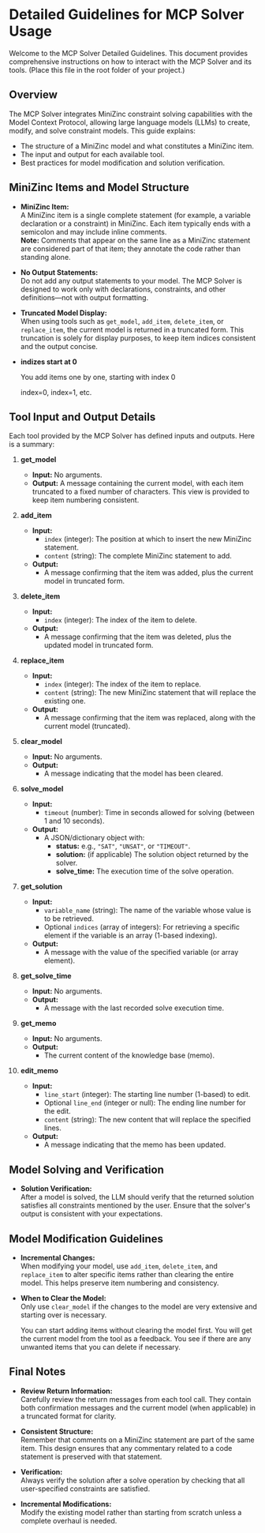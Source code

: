 # Detailed Guidelines for MCP Solver Usage

Welcome to the MCP Solver Detailed Guidelines. This document provides comprehensive instructions on how to interact with the MCP Solver and its tools. (Place this file in the root folder of your project.)

## Overview

The MCP Solver integrates MiniZinc constraint solving capabilities with the Model Context Protocol, allowing large language models (LLMs) to create, modify, and solve constraint models. This guide explains:
- The structure of a MiniZinc model and what constitutes a MiniZinc item.
- The input and output for each available tool.
- Best practices for model modification and solution verification.

## MiniZinc Items and Model Structure

- **MiniZinc Item:**  
  A MiniZinc item is a single complete statement (for example, a variable declaration or a constraint) in MiniZinc. Each item typically ends with a semicolon and may include inline comments.  
  **Note:** Comments that appear on the same line as a MiniZinc statement are considered part of that item; they annotate the code rather than standing alone.

- **No Output Statements:**  
  Do not add any output statements to your model. The MCP Solver is designed to work only with declarations, constraints, and other definitions—not with output formatting.

- **Truncated Model Display:**  
  When using tools such as `get_model`, `add_item`, `delete_item`, or `replace_item`, the current model is returned in a truncated form. This truncation is solely for display purposes, to keep item indices consistent and the output concise.
  
- **indizes start at 0**
  
  You add items one by one, starting with index 0
  
  index=0, index=1, etc.
  
  

## Tool Input and Output Details

Each tool provided by the MCP Solver has defined inputs and outputs. Here is a summary:

1. **get_model**  
   - **Input:** No arguments.  
   - **Output:** A message containing the current model, with each item truncated to a fixed number of characters. This view is provided to keep item numbering consistent.

2. **add_item**  
   - **Input:**  
     - `index` (integer): The position at which to insert the new MiniZinc statement.  
     - `content` (string): The complete MiniZinc statement to add.  
   - **Output:**  
     - A message confirming that the item was added, plus the current model in truncated form.

3. **delete_item**  
   - **Input:**  
     - `index` (integer): The index of the item to delete.  
   - **Output:**  
     - A message confirming that the item was deleted, plus the updated model in truncated form.

4. **replace_item**  
   - **Input:**  
     - `index` (integer): The index of the item to replace.  
     - `content` (string): The new MiniZinc statement that will replace the existing one.  
   - **Output:**  
     - A message confirming that the item was replaced, along with the current model (truncated).

5. **clear_model**  
   - **Input:** No arguments.  
   - **Output:**  
     - A message indicating that the model has been cleared.

6. **solve_model**  
   - **Input:**  
     - `timeout` (number): Time in seconds allowed for solving (between 1 and 10 seconds).
   - **Output:**  
     - A JSON/dictionary object with:
       - **status:** e.g., `"SAT"`, `"UNSAT"`, or `"TIMEOUT"`.
       - **solution:** (if applicable) The solution object returned by the solver.
       - **solve_time:** The execution time of the solve operation.

7. **get_solution**  
   - **Input:**  
     - `variable_name` (string): The name of the variable whose value is to be retrieved.
     - Optional `indices` (array of integers): For retrieving a specific element if the variable is an array (1-based indexing).  
   - **Output:**  
     - A message with the value of the specified variable (or array element).

8. **get_solve_time**  
   - **Input:** No arguments.  
   - **Output:**  
     - A message with the last recorded solve execution time.

9. **get_memo**  
   - **Input:** No arguments.  
   - **Output:**  
     - The current content of the knowledge base (memo).

10. **edit_memo**  
    - **Input:**  
      - `line_start` (integer): The starting line number (1-based) to edit.
      - Optional `line_end` (integer or null): The ending line number for the edit.
      - `content` (string): The new content that will replace the specified lines.  
    - **Output:**  
      - A message indicating that the memo has been updated.

## Model Solving and Verification

- **Solution Verification:**  
  After a model is solved, the LLM should verify that the returned solution satisfies all constraints mentioned by the user. Ensure that the solver's output is consistent with your expectations.

## Model Modification Guidelines

- **Incremental Changes:**  
  When modifying your model, use `add_item`, `delete_item`, and `replace_item` to alter specific items rather than clearing the entire model. This helps preserve item numbering and consistency.

- **When to Clear the Model:**  
  Only use `clear_model` if the changes to the model are very extensive and starting over is necessary.
  
  You can start adding items without clearing the model first. You will get the current model from the tool as a feedback. You see if there are any unwanted items that you can delete if necessary.

## Final Notes

- **Review Return Information:**  
  Carefully review the return messages from each tool call. They contain both confirmation messages and the current model (when applicable) in a truncated format for clarity.

- **Consistent Structure:**  
  Remember that comments on a MiniZinc statement are part of the same item. This design ensures that any commentary related to a code statement is preserved with that statement.

- **Verification:**  
  Always verify the solution after a solve operation by checking that all user-specified constraints are satisfied.

- **Incremental Modifications:**  
  Modify the existing model rather than starting from scratch unless a complete overhaul is needed.

